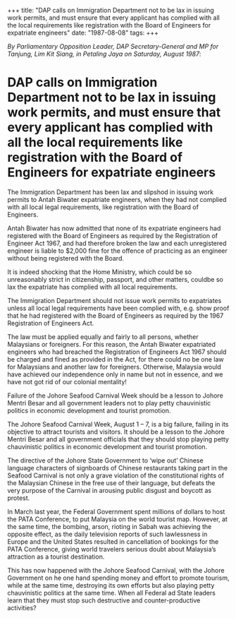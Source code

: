 +++ 
title: "DAP calls on Immigration Department not to be lax in issuing work permits, and must ensure that every applicant has complied with all the local requirements like registration with the Board of Engineers for expatriate engineers"
date: "1987-08-08"
tags:
+++

_By Parliamentary Opposition Leader, DAP Secretary-General and MP for Tanjung, Lim Kit Siang, in Petaling Jaya on Saturday, August 1987_:

# DAP calls on Immigration Department not to be lax in issuing work permits, and must ensure that every applicant has complied with all the local requirements like registration with the Board of Engineers for expatriate engineers

The Immigration Department has been lax and slipshod in issuing work permits to Antah Biwater expatriate engineers, when they had not complied with all local legal requirements, like registration with the Board of Engineers.</u>

Antah Biwater has now admitted that none of its expatriate engineers had registered with the Board of Engineers as required by the Registration of Engineer Act 1967, and had therefore broken the law and each unregistered engineer is liable to $2,000 fine for the offence of practicing as an engineer without being registered with the Board.

It is indeed shocking that the Home Ministry, which could be so unreasonably strict in citizenship, passport, and other matters, couldbe so lax the expatriate has complied with all local requirements.

The Immigration Department should not issue work permits to expatriates unless all local legal requirements have been complied with, e.g. show proof that he had registered with the Board of Engineers as required by the 1967 Registration of Engineers Act.

The law must be applied equally and fairly to all persons, whether Malaysians or foreigners. For this reason, the Antah Biwater expatriated engineers who had breached the Registration of Engineers Act 1967 should be charged and fined as provided in the Act, for there could no be one law for Malaysians and another law for foreigners. Otherwise, Malaysia would have achieved our independence only in name but not in essence, and we have not got rid of our colonial mentality!

Failure of the Johore Seafood Carnival Week should be a lesson to Johore Mentri Besar and all government leaders not to play petty chauvinistic politics in economic development and tourist promotion.

The Johore Seafood Carnival Week, August 1 – 7, is a big failure, failing in its objective to attract tourists and visitors. It should be a lesson to the Johore Mentri Besar and all government officials that they should stop playing petty chauvinistic politics in economic development and tourist promotion.

The directive of the Johore State Government to ‘wipe out’ Chinese language characters of signboards of Chinese restaurants taking part in the Seafood Carnival is not only a grave violation of the constitutional rights of the Malaysian Chinese in the free use of their language, but defeats the very purpose of the Carnival in arousing public disgust and boycott as protest.

In March last year, the Federal Government spent millions of dollars to host the PATA Conference, to put Malaysia on the world tourist map. However, at the same time, the bombing, arson, rioting in Sabah was achieving the opposite effect, as the daily television reports of such lawlessness in Europe and the United States resulted in cancellation of bookings for the PATA Conference, giving world travelers serious doubt about Malaysia’s attraction as a tourist destination.

This has now happened with the Johore Seafood Carnival, with the Johore Government on he one hand spending money and effort to promote tourism, while at the same time, destroying its own efforts but also playing petty chauvinistic politics at the same time. When all Federal ad State leaders learn that they must stop such destructive and counter-productive activities?
 
